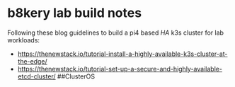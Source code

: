 # b8kery lab build notes
Following these blog guidelines to build a pi4 based *HA* k3s cluster for lab workloads:
* https://thenewstack.io/tutorial-install-a-highly-available-k3s-cluster-at-the-edge/
* https://thenewstack.io/tutorial-set-up-a-secure-and-highly-available-etcd-cluster/
##ClusterOS
